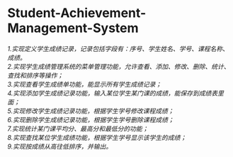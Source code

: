 # Student-Achievement-Management-System
*1.实现定义学生成绩记录，记录包括字段有：序号、学生姓名、学号、课程名称、成绩。*  
*2.实现学生成绩管理系统的菜单管理功能，允许查看、添加、修改、删除、统计、查找和排序等操作；*    
*3.实现查看学生成绩单功能，能显示所有学生成绩记录；*   
*4.实现添加学生成绩记录功能，输入某位学生某门课的成绩，能保存到成绩表里面；*  
*5.实现修改学生成绩记录功能，根据学生学号修改课程成绩；*   
*6.实现删除学生成绩记录功能，根据学生学号删除课程成绩；*   
*7.实现统计某门课平均分、最高分和最低分的功能；*  
*8.实现查找某位学生成绩功能，根据学生学号显示该学生的成绩；*   
*9.实现按成绩从高往低排序，并输出。*  
